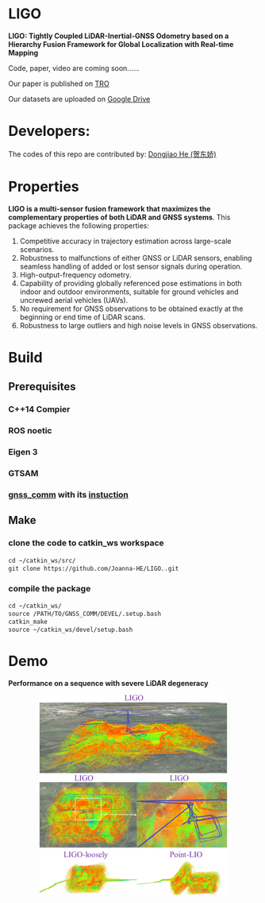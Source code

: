 # LIGO 

**LIGO: Tightly Coupled LiDAR-Inertial-GNSS Odometry based on a Hierarchy Fusion Framework for Global Localization with Real-time Mapping**

Code, paper, video are coming soon......

Our paper is published on [TRO](https://github.com/Joanna-HE/LIGO./blob/main/paper/LIGO_A_Tightly_Coupled_LiDAR-Inertial-GNSS_Odometry_Based_on_a_Hierarchy_Fusion_Framework_for_Global_Localization_With_Real-Time_Mapping.pdf)

Our datasets are uploaded on [Google Drive](https://drive.google.com/drive/folders/1hNwl8u8Pg-SqKh2N808XFixj6PjPf091?usp=sharing)

# Developers:
The codes of this repo are contributed by:
[Dongjiao He (贺东娇)](https://github.com/Joanna-HE)

# Properties

**LIGO is a multi-sensor fusion framework that maximizes the complementary properties of both LiDAR and GNSS systems**. This package achieves the following properties:

1. Competitive accuracy in trajectory estimation across large-scale scenarios.
2. Robustness to malfunctions of either GNSS or LiDAR sensors, enabling seamless handling of added or lost sensor signals during operation.
3. High-output-frequency odometry.
4. Capability of providing globally referenced pose estimations in both indoor and outdoor environments, suitable for ground vehicles and uncrewed aerial vehicles (UAVs).
5. No requirement for GNSS observations to be obtained exactly at the beginning or end time of LiDAR scans.
6. Robustness to large outliers and high noise levels in GNSS observations.

# Build

## Prerequisites

### C++14 Compier

### ROS noetic

### Eigen 3

### GTSAM

### [gnss_comm](https://github.com/HKUST-Aerial-Robotics/gnss_comm) with its [instuction](https://github.com/HKUST-Aerial-Robotics/gnss_comm#2-build-gnss_comm-library)

## Make

### clone the code to catkin_ws workspace
```
cd ~/catkin_ws/src/
git clone https://github.com/Joanna-HE/LIGO..git
```
### compile the package
```
cd ~/catkin_ws/
source /PATH/TO/GNSS_COMM/DEVEL/.setup.bash
catkin_make
source ~/catkin_ws/devel/setup.bash
```

# Demo
**Performance on a sequence with severe LiDAR degeneracy**

<div align="center">
    <div align="center">
        <img src="https://github.com/Joanna-HE/LIGO/blob/main/image/Sample.png" width = 75% >
    </div>
</div>
